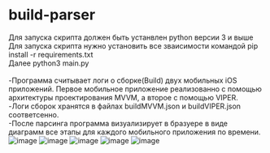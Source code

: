 # build-parser
Для запуска скрипта должен быть устанвлен python версии 3 и выше<br/>
Для запуска скрипта нужно установить все зваисимости командой pip install -r requirements.txt<br/>
Далее python3 main.py<br/>
<br/>
-Программа считывает логи о сборке(Build) двух мобильных iOS приложений. Первое мобильное приложение реализованно с помощью архитектуры проектирования MVVM, а второе с помощью VIPER.<br/>
-Логи сборок хранятся в файлах buildMVVM.json и buildVIPER.json соответсенно.<br/>
-После парсинга программа визуализирует в бразуере в виде диаграмм все этапы для каждого мобильного приложения по времени.<br/>
![image](https://user-images.githubusercontent.com/12017537/164332519-a3b867d9-87d0-40b2-b672-804f2a55712f.png)
![image](https://user-images.githubusercontent.com/12017537/164332556-9b4ba093-69ce-4ccc-8a86-6b6a35dc312c.png)
![image](https://user-images.githubusercontent.com/12017537/164332579-4948258f-440d-45b2-a724-13254c3a1f1b.png)
![image](https://user-images.githubusercontent.com/12017537/164332610-f2221c1d-03c0-451c-9e9d-714032d716f0.png)
![image](https://user-images.githubusercontent.com/12017537/164332684-959ac03b-6d50-4bb0-9239-f860eabcb6c0.png)
